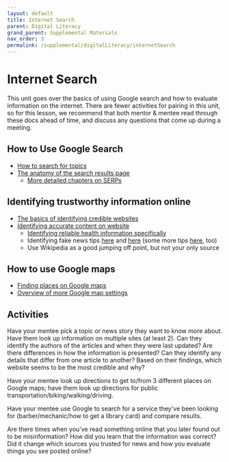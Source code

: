 ```yaml
---
layout: default
title: Internet Search
parent: Digital Literacy
grand_parent: Supplemental Materials
nav_order: 3
permalink: /supplemental/digitalLiteracy/internetSearch
---
```


# Internet Search

This unit goes over the basics of using Google search and how to evaluate information on the internet. There are fewer activities for pairing in this unit, so for this lesson, we recommend that both mentor & mentee read through these docs ahead of time, and discuss any questions that come up during a meeting.

## How to Use Google Search

- <a href="https://support.google.com/websearch/answer/134479?hl=en" target="_blank">How to search for topics</a>
- <a href="https://blog.reputationx.com/anatomy-of-search-results" target="_blank">The anatomy of the search results page</a>
  - <a href="https://www.advancedwebranking.com/serp/" target="_blank">More detailed chapters on SERPs</a>

## Identifying trustworthy information online

- <a href="https://www.usg.edu/galileo/skills/unit07/internet07_08.phtml" target="_blank">The basics of identifying credible websites</a>
- <a href="https://www.library.georgetown.edu/tutorials/research-guides/evaluating-internet-content" target="_blank">Identifying accurate content on website</a>
  - <a href="http://agerrtc.washington.edu/info/factsheets/internet" target="_blank">Identifying reliable health information specifically</a>
   - Identifying fake news tips <a href="https://guides.lib.uconn.edu/fakenews/whatandhowtocheckfakenews" target="_blank">here</a> and <a href="https://www.mindtools.com/pages/article/fake-news.htm" target="_blank">here</a> (some more tips <a href="https://www.npr.org/sections/alltechconsidered/2016/12/05/503581220/fake-or-real-how-to-self-check-the-news-and-get-the-facts" target="_blank">here</a>, too)
  - Use Wikipedia as a good jumping off point, but not your only source

## How to use Google maps

- <a href="https://support.google.com/maps/answer/3092445" target="_blank">Finding places on Google maps</a>
- <a href="https://support.google.com/maps/answer/144349?hl=en) (setting your home/work, satellite view & more" target="_blank">Overview of more Google map settings</a>

## Activities

Have your mentee pick a topic or news story they want to know more about. Have them look up information on multiple sites (at least 2). Can they identify the authors of the articles and when they were last updated? Are there differences in how the information is presented? Can they identify any details that differ from one article to another? Based on their findings, which website seems to be the most credible and why?

Have your mentee look up directions to get to/from 3 different places on Google maps; have them look up directions for public transportation/biking/walking/driving.

Have your mentee use Google to search for a service they've been looking for (barber/mechanic/how to get a library card) and compare results.

Are there times when you've read something online that you later found out to be misinformation? How did you learn that the information was correct? Did it change which sources you trusted for news and how you evaluate things you see posted online?
